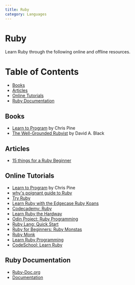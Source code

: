 ```yaml
---
title: Ruby
category: Languages
---
```



# Ruby
Learn Ruby through the following online and offline resources.
# Table of Contents
* [Books](#books)
* [Articles](#articles)
* [Online Tutorials](#online-tutorials)
* [Ruby Documentation](#ruby-documentation)
## Books
- [Learn to Program](https://pragprog.com/titles/ltp2/learn-to-program-2nd-edition) by Chris Pine
- [The Well-Grounded Rubyist](https://www.amazon.com/Well-Grounded-Rubyist-David-Black/dp/1933988657) by David A. Black

## Articles
- [15 things for a Ruby Beginner](http://www.jasimabasheer.com/posts/meta_introduction_to_ruby.html)

## Online Tutorials
- [Learn to Program](https://pine.fm/LearnToProgram/) by Chris Pine
- [why's poignant guide to Ruby](http://poignant.guide/book/chapter-1.html)
- [Try Ruby](http://tryruby.org/levels/1/challenges/0)
- [Learn Ruby with the Edgecase Ruby Koans](http://rubykoans.com/)
- [Codecademy: Ruby](https://www.codecademy.com/learn/learn-ruby)
- [Learn Ruby the Hardway](https://learnrubythehardway.org/book/preface.html)
- [Odin Project: Ruby Programming](https://www.theodinproject.com/courses/ruby-programming)
- [Ruby Lang: Quick Start](https://www.ruby-lang.org/en/documentation/quickstart/)
- [Ruby for Beginners: Ruby Monstas](http://ruby-for-beginners.rubymonstas.org/print.html)
- [Ruby Monk](https://rubymonk.com/)
- [Learn Ruby Programming](https://www.tutorialspoint.com/ruby/)
- [CodeSchool: Learn Ruby](https://www.codeschool.com/learn/ruby)

## Ruby Documentation
- [Ruby-Doc.org](http://ruby-doc.org/)
- [Documentation](https://www.ruby-lang.org/en/documentation/)
